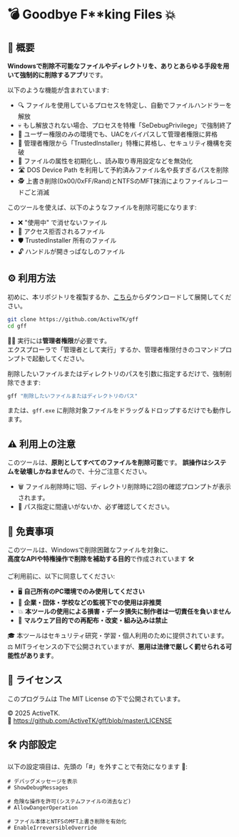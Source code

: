 # 💣 Goodbye F**king Files 💥

## 📝 概要

**Windowsで削除不可能なファイルやディレクトリを、ありとあらゆる手段を用いて強制的に削除するアプリ**です。

以下のような機能が含まれています:
- 🔍 ファイルを使用しているプロセスを特定し、自動でファイルハンドラーを解放
- 💀 もし解放されない場合、プロセスを特権「SeDebugPrivilege」で強制終了
- 🔐 ユーザー権限のみの環境でも、UACをバイパスして管理者権限に昇格
- 👑 管理者権限から「TrustedInstaller」特権に昇格し、セキュリティ機構を突破
- 🧼 ファイルの属性を初期化し、読み取り専用設定などを無効化
- 🛣️ DOS Device Path を利用して予約済みファイル名や長すぎるパスを削除
- 🕵️ 上書き削除(0x00/0xFF/Rand)とNTFSのMFT抹消によりファイルレコードごと消滅

このツールを使えば、以下のようなファイルを削除可能になります:
- ❌ "使用中" で消せないファイル
- 🚫 アクセス拒否されるファイル
- 🛡️ TrustedInstaller 所有のファイル
- 🔓 ハンドルが開きっぱなしのファイル

## ⚙️ 利用方法

初めに、本リポジトリを複製するか、[こちら](https://github.com/ActiveTK/gff/archive/refs/heads/main.zip)からダウンロードして展開してください。

```bash
git clone https://github.com/ActiveTK/gff
cd gff
```

🧑‍💻 実行には**管理者権限**が必要です。  
エクスプローラで「管理者として実行」するか、管理者権限付きのコマンドプロンプトで起動してください。

削除したいファイルまたはディレクトリのパスを引数に指定するだけで、強制削除できます:

```bash
gff "削除したいファイルまたはディレクトリのパス"
```

または、`gff.exe` に削除対象ファイルをドラッグ＆ドロップするだけでも動作します。

## ⚠️ 利用上の注意

このツールは、**原則としてすべてのファイルを削除可能**です。
**誤操作はシステムを破壊しかねません**ので、十分ご注意ください。

- 🗑️ ファイル削除時に1回、ディレクトリ削除時に2回の確認プロンプトが表示されます。
- 🎯 パス指定に間違いがないか、必ず確認してください。

## 🚫 免責事項

このツールは、Windowsで削除困難なファイルを対象に、  
**高度なAPIや特権操作で削除を補助する目的**で作成されています 🛠️

ご利用前に、以下に同意してください:

- 🖥️ **自己所有のPC環境でのみ使用してください**
- 🏢 **企業・団体・学校などの監視下での使用は非推奨**
- 💥 **本ツールの使用による損害・データ損失に制作者は一切責任を負いません**
- 🧬 **マルウェア目的での再配布・改変・組み込みは禁止**

🎓 本ツールはセキュリティ研究・学習・個人利用のために提供されています。  
⚖️ MITライセンスの下で公開されていますが、**悪用は法律で厳しく罰せられる可能性があります**。

## 📄 ライセンス

このプログラムは The MIT License の下で公開されています。

© 2025 ActiveTK.  
🔗 https://github.com/ActiveTK/gff/blob/master/LICENSE

## 🛠️ 内部設定

以下の設定項目は、先頭の「#」を外すことで有効になります 🧩:

```
# デバッグメッセージを表示
# ShowDebugMessages

# 危険な操作を許可(システムファイルの消去など)
# AllowDangerOperation

# ファイル本体とNTFSのMFT上書き削除を有効化
# EnableIrreversibleOverride
```
